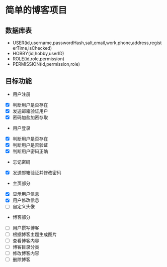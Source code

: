 # 简单的博客项目
## 数据库表
- USER(id,username,passwordHash,salt,email,work,phone,address,registerTime,isChecked)
- HOBBY(id,hobby,userID)
- ROLE(id,role,permission)
- PERMISSION(id,permission,role)
## 目标功能
- 用户注册
- [X] 判断用户是否存在
- [X] 发送邮箱验证用户
- [X] 密码加盐加密存取
- 用户登录
- [X] 判断用户是否存在
- [X] 判断用户是否验证
- [X] 判断用户密码正确
- 忘记密码
- [X] 发送邮箱验证并修改密码
- 主页部分
- [X] 显示用户信息
- [X] 用户修改信息
- [ ] 自定义头像
- 博客部分
- [ ] 用户撰写博客
- [ ] 根据博客主题生成图片
- [ ] 查看博客内容
- [ ] 博客目录分类
- [ ] 修改博客内容
- [ ] 删除博客
